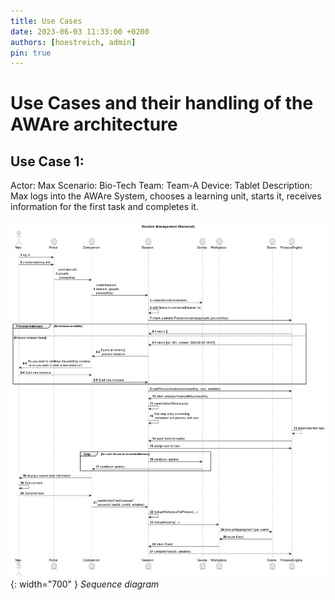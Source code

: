 ```yaml
---
title: Use Cases
date: 2023-06-03 11:33:00 +0200
authors: [hoestreich, admin]
pin: true
---
```


# Use Cases and their handling of the AWAre architecture

## Use Case 1:

Actor: Max
Scenario: Bio-Tech
Team: Team-A
Device: Tablet
Description:
Max logs into the AWAre System, chooses a learning unit, starts it, receives information for the first task and completes it.

![Sequence diagram](/_posts/img/Session_Management.png){: width="700" }
_Sequence diagram_


